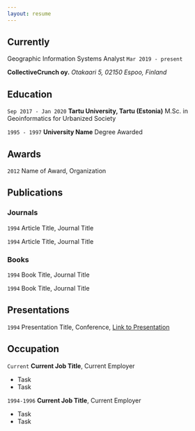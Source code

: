 ```yaml
---
layout: resume
---
```

## Currently

Geographic Information Systems Analyst
`Mar 2019 - present`

__CollectiveCrunch oy.__
*Otakaari 5, 02150 Espoo, Finland*

## Education

`Sep 2017 - Jan 2020`
__Tartu University, Tartu (Estonia)__
M.Sc. in Geoinformatics for Urbanized Society

`1995 - 1997`
__University Name__
Degree Awarded 

## Awards

`2012`
Name of Award, Organization 

## Publications

<!-- A list is also available [online](https://scholar.google.co.uk/citations?user=LTOTl0YAAAAJ) -->

### Journals

`1994`
Article Title, Journal Title

`1994`
Article Title, Journal Title

### Books

`1994`
Book Title, Journal Title

`1994`
Book Title, Journal Title


## Presentations

`1994`
Presentation Title, Conference, <a href="https://MyWebsite.tld/presentation1">Link to Presentation</a>


## Occupation

`Current`
__Current Job Title__, Current Employer 

- Task
- Task

`1994-1996`
__Current Job Title__, Current Employer 

- Task
- Task



<!-- ### Footer

Last updated: May 2013 -->


